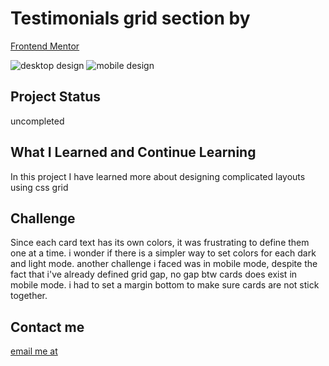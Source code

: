 # Testimonials grid section by 
[Frontend Mentor](https://www.frontendmentor.io/challenges/testimonials-grid-section-Nnw6J7Un7)


![desktop design](./assets/design/desktop-design.jpg)
![mobile design](./assets/design/mobile-design.jpg)



## Project Status 
uncompleted

## What I Learned and Continue Learning
In this project I have learned more about designing complicated layouts using css grid

## Challenge
Since each card text has its own colors, it was frustrating to define them one at a time. i wonder if there is a simpler way to set colors for each dark and light mode.
another challenge i faced was in mobile mode, despite the fact that i've already defined grid gap, no gap btw cards does exist in mobile mode. i had to set a margin bottom to make sure cards are not stick together.


## Contact me
[email me at](ghazalmahmoodi23@gmail.com)